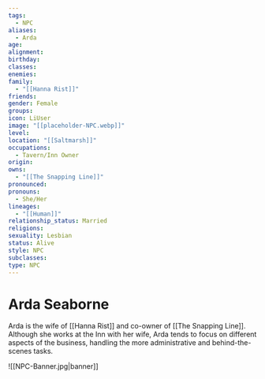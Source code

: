 ```yaml
---
tags:
  - NPC
aliases:
  - Arda
age: 
alignment: 
birthday: 
classes: 
enemies: 
family:
  - "[[Hanna Rist]]"
friends: 
gender: Female
groups: 
icon: LiUser
image: "[[placeholder-NPC.webp]]"
level: 
location: "[[Saltmarsh]]"
occupations:
  - Tavern/Inn Owner
origin: 
owns:
  - "[[The Snapping Line]]"
pronounced: 
pronouns:
  - She/Her
lineages:
  - "[[Human]]"
relationship_status: Married
religions: 
sexuality: Lesbian
status: Alive
style: NPC
subclasses: 
type: NPC
---
```


# Arda Seaborne

Arda is the wife of [[Hanna Rist]] and co-owner of [[The Snapping Line]]. Although she works at the Inn with her wife, Arda tends to focus on different aspects of the business, handling the more administrative and behind-the-scenes tasks.

![[NPC-Banner.jpg|banner]]
